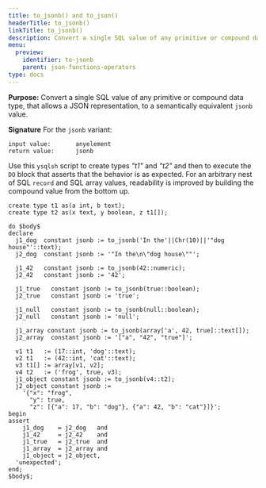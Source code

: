 ```yaml
---
title: to_jsonb() and to_json()
headerTitle: to_jsonb()
linkTitle: to_jsonb()
description: Convert a single SQL value of any primitive or compound data type, that allows a JSON representation, to a semantically equivalent jsonb value.
menu:
  preview:
    identifier: to-jsonb
    parent: json-functions-operators
type: docs
---
```


**Purpose:** Convert a single SQL value of any primitive or compound data type, that allows a JSON representation, to a semantically equivalent `jsonb` value.

**Signature** For the `jsonb` variant:

```
input value:       anyelement
return value:      jsonb
```

Use this `ysqlsh` script to create types _"t1"_ and _"t2"_ and then to execute the `DO` block that asserts that the behavior is as expected. For an arbitrary nest of SQL `record` and SQL array values, readability is improved by building the compound value from the bottom up.

```plpgsql
create type t1 as(a int, b text);
create type t2 as(x text, y boolean, z t1[]);

do $body$
declare
  j1_dog  constant jsonb := to_jsonb('In the'||Chr(10)||'"dog house"'::text);
  j2_dog  constant jsonb := '"In the\n\"dog house\""';

  j1_42   constant jsonb := to_jsonb(42::numeric);
  j2_42   constant jsonb := '42';

  j1_true   constant jsonb := to_jsonb(true::boolean);
  j2_true   constant jsonb := 'true';

  j1_null   constant jsonb := to_jsonb(null::boolean);
  j2_null   constant jsonb := 'null';

  j1_array constant jsonb := to_jsonb(array['a', 42, true]::text[]);
  j2_array  constant jsonb := '["a", "42", "true"]';

  v1 t1   := (17::int, 'dog'::text);
  v2 t1   := (42::int, 'cat'::text);
  v3 t1[] := array[v1, v2];
  v4 t2   := ('frog', true, v3);
  j1_object constant jsonb := to_jsonb(v4::t2);
  j2_object constant jsonb :=
    '{"x": "frog",
      "y": true,
      "z": [{"a": 17, "b": "dog"}, {"a": 42, "b": "cat"}]}';
begin
assert
    j1_dog    = j2_dog   and
    j1_42     = j2_42    and
    j1_true   = j2_true  and
    j1_array  = j2_array and
    j1_object = j2_object,
  'unexpected';
end;
$body$;
```
